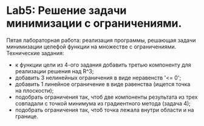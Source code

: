 # Lab5: Решение задачи минимизации с ограничениями.
Пятая лабораторная работа: реализация программы, решающая задачи минимизации целефой функции на множестве с ограничениями.
Технические задания:
- к функции цели из 4-ого задания добавить третью компоненту для реализации решения над R^3;
- добавить 3 нелинейных ограничения в виде неравенств '<= 0';
- добавить 1 линейное ограничение в виде равенства (ищется точка на плоскости);
- подобрать ограничения так, чтоб две компоненты результата из трех совпадали с точкой минимума из градиентного метода (задача 4);
- подобрать ограничения так, чтоб точка лежала внутри области и на границе.
